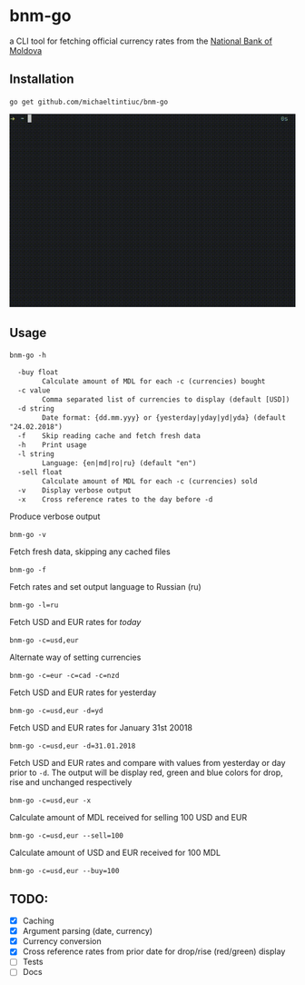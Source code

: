 # bnm-go
a CLI tool for fetching official currency rates from the [National Bank of Moldova](https://bnm.md/)

## Installation

`go get github.com/michaeltintiuc/bnm-go`

![bnm-go preview](/preview.gif?raw=true "bnm-go preview")

## Usage

`bnm-go -h`

```
  -buy float
    	Calculate amount of MDL for each -c (currencies) bought
  -c value
    	Comma separated list of currencies to display (default [USD])
  -d string
    	Date format: {dd.mm.yyy} or {yesterday|yday|yd|yda} (default "24.02.2018")
  -f	Skip reading cache and fetch fresh data
  -h	Print usage
  -l string
    	Language: {en|md|ro|ru} (default "en")
  -sell float
    	Calculate amount of MDL for each -c (currencies) sold
  -v	Display verbose output
  -x	Cross reference rates to the day before -d
```

Produce verbose output

`bnm-go -v`

Fetch fresh data, skipping any cached files

`bnm-go -f`

Fetch rates and set output language to Russian (ru)

`bnm-go -l=ru`

Fetch USD and EUR rates for _today_

`bnm-go -c=usd,eur`

Alternate way of setting currencies

`bnm-go -c=eur -c=cad -c=nzd`

Fetch USD and EUR rates for yesterday

`bnm-go -c=usd,eur -d=yd`

Fetch USD and EUR rates for January 31st 20018

`bnm-go -c=usd,eur -d=31.01.2018`

Fetch USD and EUR rates and compare with values from yesterday or day prior to `-d`. The output will be display red, green and blue colors for drop, rise and unchanged respectively

`bnm-go -c=usd,eur -x`

Calculate amount of MDL received for selling 100 USD and EUR

`bnm-go -c=usd,eur --sell=100`

Calculate amount of USD and EUR received for 100 MDL

`bnm-go -c=usd,eur --buy=100`


## TODO:
- [X] Caching
- [X] Argument parsing (date, currency)
- [X] Currency conversion
- [X] Cross reference rates from prior date for drop/rise (red/green) display
- [ ] Tests
- [ ] Docs

